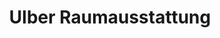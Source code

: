 ---
title: "Ulber Raumausstattung"
url: /bad-aibling/ulber-raumausstattung/
shop: Raumausstattung
---